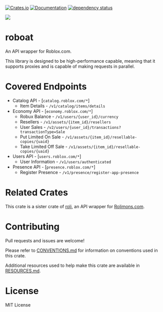 [![Crates.io](https://img.shields.io/crates/v/roboat.svg)](https://crates.io/crates/roboat)
[![Documentation](https://docs.rs/roboat/badge.svg)](https://docs.rs/roboat/)
[![dependency status](https://deps.rs/repo/github/chloe-woahie/roboat/status.svg)](https://deps.rs/repo/github/chloe-woahie/roboat)

[![](https://dcbadge.vercel.app/api/server/QmBEgPaFSD)](https://discord.gg/QmBEgPaFSD)

# roboat
An API wrapper for Roblox.com.

This library is designed to be high-performance capable, meaning that it supports proxies
and is capable of making requests in parallel.

# Covered Endpoints
* Catalog API - [`catalog.roblox.com/*`]
    - Item Details - `/v1/catalog/items/details`
* Economy API - [`economy.roblox.com/*`]
    - Robux Balance - `/v1/users/{user_id}/currency`
    - Resellers - `/v1/assets/{item_id}/resellers`
    - User Sales - `/v2/users/{user_id}/transactions?transactionType=Sale`
    - Put Limited On Sale - `/v1/assets/{item_id}/resellable-copies/{uaid}`
    - Take Limited Off Sale - `/v1/assets/{item_id}/resellable-copies/{uaid}`
* Users API - [`users.roblox.com/*`]
    - User Information - `/v1/users/authenticated`
* Presence API - [`presence.roblox.com/*`]
    - Register Presence - `/v1/presence/register-app-presence`

# Related Crates
This crate is a sister crate of [roli](https://crates.io/crates/roli), an API wrapper for [Rolimons.com](https://www.rolimons.com/).

# Contributing
Pull requests and issues are welcome! 

Please refer to [CONVENTIONS.md](CONVENTIONS.md) for information on conventions used in this crate.

Additional resources used to help make this crate are available in [RESOURCES.md](RESOURCES.md).

# License
MIT License
